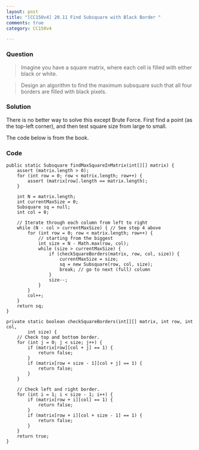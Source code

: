 ```yaml
---
layout: post
title: "[CC150v4] 20.11 Find Subsquare with Black Border "
comments: true
category: CC150v4

---
```


### Question

> Imagine you have a square matrix, where each cell is filled with either black or white. 

> Design an algorithm to find the maximum subsquare such that all four borders are filled with black pixels. 

### Solution

There is no better way to solve this except Brute Force. First find a point (as the top-left corner), and then test square size from large to small. 

The code below is from the book. 

### Code

	public static Subsquare findMaxSquareInMatrix(int[][] matrix) {
		assert (matrix.length > 0);
		for (int row = 0; row < matrix.length; row++) {
			assert (matrix[row].length == matrix.length);
		}

		int N = matrix.length;
		int currentMaxSize = 0;
		Subsquare sq = null;
		int col = 0;

		// Iterate through each column from left to right
		while (N - col > currentMaxSize) { // See step 4 above
			for (int row = 0; row < matrix.length; row++) {
				// starting from the biggest
				int size = N - Math.max(row, col);
				while (size > currentMaxSize) {
					if (checkSquareBorders(matrix, row, col, size)) {
						currentMaxSize = size;
						sq = new Subsquare(row, col, size);
						break; // go to next (full) column
					}
					size--;
				}
			}
			col++;
		}
		return sq;
	}

	private static boolean checkSquareBorders(int[][] matrix, int row, int col,
			int size) {
		// Check top and bottom border.
		for (int j = 0; j < size; j++) {
			if (matrix[row][col + j] == 1) {
				return false;
			}
			if (matrix[row + size - 1][col + j] == 1) {
				return false;
			}
		}

		// Check left and right border.
		for (int i = 1; i < size - 1; i++) {
			if (matrix[row + i][col] == 1) {
				return false;
			}
			if (matrix[row + i][col + size - 1] == 1) {
				return false;
			}
		}
		return true;
	}

